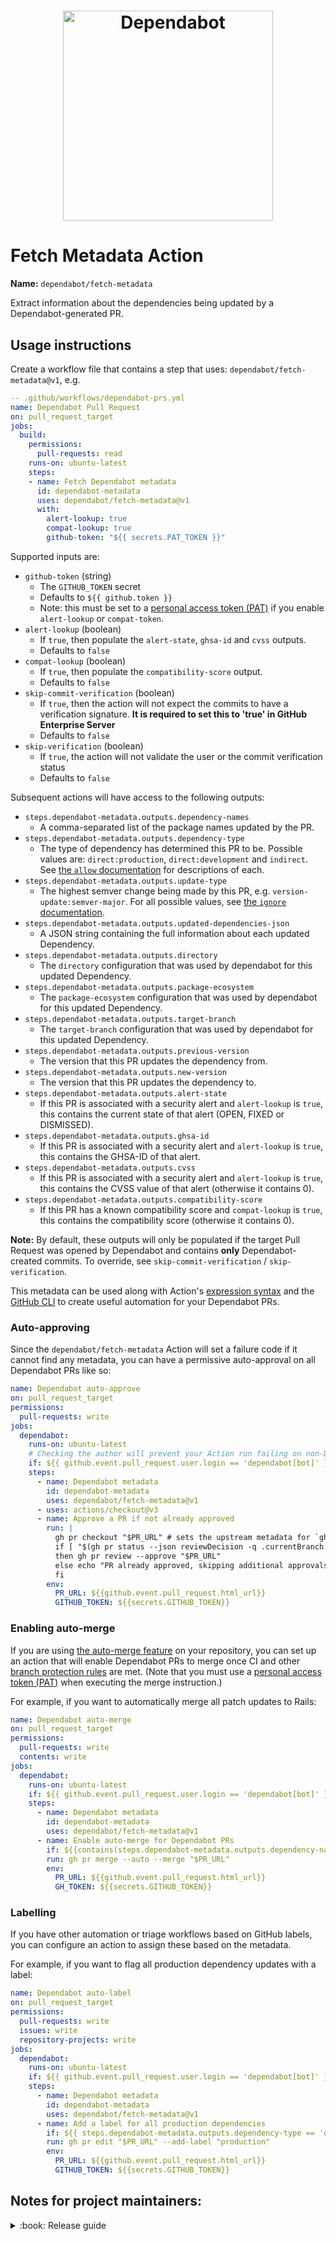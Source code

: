<h1 align="center">
    <picture>
        <source media="(prefers-color-scheme: light)" srcset="https://user-images.githubusercontent.com/7659/174594540-5e29e523-396a-465b-9a6e-6cab5b15a568.svg">
        <source media="(prefers-color-scheme: dark)" srcset="https://user-images.githubusercontent.com/7659/174594559-0b3ddaa7-e75b-4f10-9dee-b51431a9fd4c.svg">
        <img src="https://user-images.githubusercontent.com/7659/174594540-5e29e523-396a-465b-9a6e-6cab5b15a568.svg" alt="Dependabot" width="336">
    </picture>
</h1>

# Fetch Metadata Action

**Name:** `dependabot/fetch-metadata`

Extract information about the dependencies being updated by a Dependabot-generated PR.

## Usage instructions

Create a workflow file that contains a step that uses: `dependabot/fetch-metadata@v1`, e.g.

```yaml
-- .github/workflows/dependabot-prs.yml
name: Dependabot Pull Request
on: pull_request_target
jobs:
  build:
    permissions:
      pull-requests: read
    runs-on: ubuntu-latest
    steps:
    - name: Fetch Dependabot metadata
      id: dependabot-metadata
      uses: dependabot/fetch-metadata@v1
      with:
        alert-lookup: true
        compat-lookup: true
        github-token: "${{ secrets.PAT_TOKEN }}"
```

Supported inputs are:

- `github-token` (string)
  - The `GITHUB_TOKEN` secret
  - Defaults to `${{ github.token }}`
  - Note: this must be set to a [personal access token (PAT)](https://docs.github.com/en/authentication/keeping-your-account-and-data-secure/creating-a-personal-access-token) if you enable `alert-lookup` or `compat-token`.
- `alert-lookup` (boolean)
  - If `true`, then populate the `alert-state`, `ghsa-id` and `cvss` outputs.
  - Defaults to `false`
- `compat-lookup` (boolean)
  - If `true`, then populate the `compatibility-score` output.
  - Defaults to `false`
- `skip-commit-verification` (boolean)
  - If `true`, then the action will not expect the commits to have a verification signature. **It is required to set this to 'true' in GitHub Enterprise Server**
  - Defaults to `false`
- `skip-verification` (boolean)
    - If `true`, the action will not validate the user or the commit verification status
    - Defaults to `false`

Subsequent actions will have access to the following outputs:

- `steps.dependabot-metadata.outputs.dependency-names`
  - A comma-separated list of the package names updated by the PR.
- `steps.dependabot-metadata.outputs.dependency-type`
  - The type of dependency has determined this PR to be.  Possible values are: `direct:production`, `direct:development` and `indirect`.  See [the `allow` documentation](https://docs.github.com/en/code-security/supply-chain-security/keeping-your-dependencies-updated-automatically/configuration-options-for-dependency-updates#allow) for descriptions of each.
- `steps.dependabot-metadata.outputs.update-type`
  - The highest semver change being made by this PR, e.g. `version-update:semver-major`. For all possible values, see [the `ignore` documentation](https://docs.github.com/en/code-security/supply-chain-security/keeping-your-dependencies-updated-automatically/configuration-options-for-dependency-updates#ignore).
- `steps.dependabot-metadata.outputs.updated-dependencies-json`
  - A JSON string containing the full information about each updated Dependency.
- `steps.dependabot-metadata.outputs.directory`
  - The `directory` configuration that was used by dependabot for this updated Dependency.
- `steps.dependabot-metadata.outputs.package-ecosystem`
  - The `package-ecosystem` configuration that was used by dependabot for this updated Dependency.
- `steps.dependabot-metadata.outputs.target-branch`
  - The `target-branch` configuration that was used by dependabot for this updated Dependency.
- `steps.dependabot-metadata.outputs.previous-version`
  - The version that this PR updates the dependency from.
- `steps.dependabot-metadata.outputs.new-version`
  - The version that this PR updates the dependency to.
- `steps.dependabot-metadata.outputs.alert-state`
  - If this PR is associated with a security alert and `alert-lookup` is `true`, this contains the current state of that alert (OPEN, FIXED or DISMISSED).
- `steps.dependabot-metadata.outputs.ghsa-id`
  - If this PR is associated with a security alert and `alert-lookup` is `true`, this contains the GHSA-ID of that alert.
- `steps.dependabot-metadata.outputs.cvss`
  - If this PR is associated with a security alert and `alert-lookup` is `true`, this contains the CVSS value of that alert (otherwise it contains 0).
- `steps.dependabot-metadata.outputs.compatibility-score`
  - If this PR has a known compatibility score and `compat-lookup` is `true`, this contains the compatibility score (otherwise it contains 0).

**Note:** By default, these outputs will only be populated if the target Pull Request was opened by Dependabot and contains
**only** Dependabot-created commits. To override, see `skip-commit-verification` / `skip-verification`.

This metadata can be used along with Action's [expression syntax](https://docs.github.com/en/actions/reference/context-and-expression-syntax-for-github-actions#functions) and the [GitHub CLI](https://github.com/cli/cli) to create
useful automation for your Dependabot PRs.

### Auto-approving

Since the `dependabot/fetch-metadata` Action will set a failure code if it cannot find any metadata, you can
have a permissive auto-approval on all Dependabot PRs like so:

```yaml
name: Dependabot auto-approve
on: pull_request_target
permissions:
  pull-requests: write
jobs:
  dependabot:
    runs-on: ubuntu-latest
    # Checking the author will prevent your Action run failing on non-Dependabot PRs
    if: ${{ github.event.pull_request.user.login == 'dependabot[bot]' }}
    steps:
      - name: Dependabot metadata
        id: dependabot-metadata
        uses: dependabot/fetch-metadata@v1
      - uses: actions/checkout@v3
      - name: Approve a PR if not already approved
        run: |
          gh pr checkout "$PR_URL" # sets the upstream metadata for `gh pr status`
          if [ "$(gh pr status --json reviewDecision -q .currentBranch.reviewDecision)" != "APPROVED" ];
          then gh pr review --approve "$PR_URL"
          else echo "PR already approved, skipping additional approvals to minimize emails/notification noise.";
          fi
        env:
          PR_URL: ${{github.event.pull_request.html_url}}
          GITHUB_TOKEN: ${{secrets.GITHUB_TOKEN}}
```

### Enabling auto-merge

If you are using [the auto-merge feature](https://docs.github.com/en/github/collaborating-with-pull-requests/incorporating-changes-from-a-pull-request/automatically-merging-a-pull-request) on your repository,
you can set up an action that will enable Dependabot PRs to merge once CI and other [branch protection rules](https://docs.github.com/en/github/administering-a-repository/defining-the-mergeability-of-pull-requests/managing-a-branch-protection-rule) are met.  (Note that you must use a [personal access token (PAT)](https://docs.github.com/en/authentication/keeping-your-account-and-data-secure/creating-a-personal-access-token) when executing the merge instruction.)

For example, if you want to automatically merge all patch updates to Rails:

```yaml
name: Dependabot auto-merge
on: pull_request_target
permissions:
  pull-requests: write
  contents: write
jobs:
  dependabot:
    runs-on: ubuntu-latest
    if: ${{ github.event.pull_request.user.login == 'dependabot[bot]' }}
    steps:
      - name: Dependabot metadata
        id: dependabot-metadata
        uses: dependabot/fetch-metadata@v1
      - name: Enable auto-merge for Dependabot PRs
        if: ${{contains(steps.dependabot-metadata.outputs.dependency-names, 'rails') && steps.dependabot-metadata.outputs.update-type == 'version-update:semver-patch'}}
        run: gh pr merge --auto --merge "$PR_URL"
        env:
          PR_URL: ${{github.event.pull_request.html_url}}
          GH_TOKEN: ${{secrets.GITHUB_TOKEN}}
```

### Labelling

If you have other automation or triage workflows based on GitHub labels, you can configure an action to assign these based on the metadata.

For example, if you want to flag all production dependency updates with a label:

```yaml
name: Dependabot auto-label
on: pull_request_target
permissions:
  pull-requests: write
  issues: write
  repository-projects: write
jobs:
  dependabot:
    runs-on: ubuntu-latest
    if: ${{ github.event.pull_request.user.login == 'dependabot[bot]' }}
    steps:
      - name: Dependabot metadata
        id: dependabot-metadata
        uses: dependabot/fetch-metadata@v1
      - name: Add a label for all production dependencies
        if: ${{ steps.dependabot-metadata.outputs.dependency-type == 'direct:production' }}
        run: gh pr edit "$PR_URL" --add-label "production"
        env:
          PR_URL: ${{github.event.pull_request.html_url}}
          GITHUB_TOKEN: ${{secrets.GITHUB_TOKEN}}
```

## Notes for project maintainers:

<details><summary>:book: Release guide</summary>
<p>

  - Dependabot PR's:
    - We expect Dependabot PRs to be passing CI and have any changes to the `dist/` folder built for production dependencies
    - Some development dependencies may fail the `dist/` check if they modify the Typescript compilation, these should be updated manually via `npm run build`. See the [`dependabot-build`](https://github.com/dependabot/fetch-metadata/blob/main/.github/workflows/dependabot-build.yml) action for details.
  - Checkout and update `main`, then generate a patch release branch
      ```bash
      git checkout main
      git pull
      bin/bump-version -p patch
      ```
  - Generate a draft release for your new version
      ```bash
      gh release create v1.X.X --generate-notes --draft
      > https://github.com/dependabot/fetch-metadata/releases/tag/untagged-XXXXXX
      ```
  - Create a PR linking to the release notes for review
      ```bash
      gh pr create --title "v1.X.X Release Notes" --body "https://github.com/dependabot/fetch-metadata/releases/tag/untagged-XXXXXX"
      ```
  - Copy the release notes from the draft release to the PR description. This is optional, but looks much nicer than a bare URL.
  - Merge the PR after getting it reviewed
  - Publish the draft release found at https://github.com/dependabot/fetch-metadata/releases/tag/untagged-XXXXXX
  - Update the `v1` tracking tag to point to the new version
      ```bash
      git fetch --all --tags
      git checkout v1.x.x # Check out the release tag
      git tag -f v1 # Force update the tracking tag
      git push -f --tags
      ```
</p>
</details>
